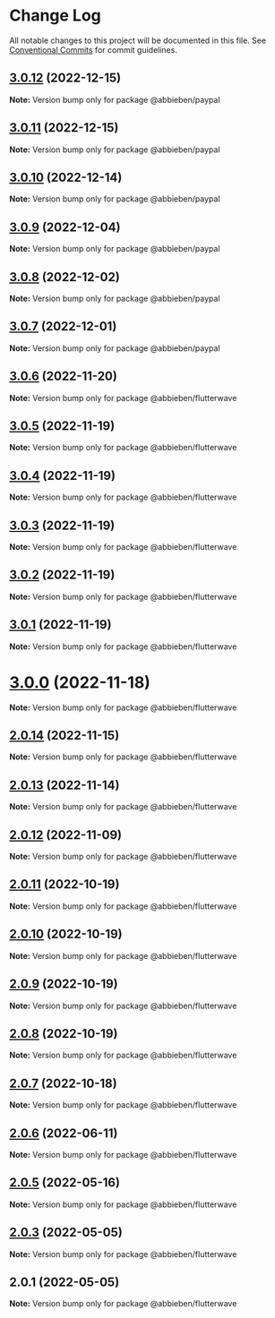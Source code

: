 # Change Log

All notable changes to this project will be documented in this file.
See [Conventional Commits](https://conventionalcommits.org) for commit guidelines.

## [3.0.12](https://github.com/abbieben07/paypal/compare/v3.0.11...v3.0.12) (2022-12-15)

**Note:** Version bump only for package @abbieben/paypal





## [3.0.11](https://github.com/abbieben07/paypal/compare/v3.0.10...v3.0.11) (2022-12-15)

**Note:** Version bump only for package @abbieben/paypal





## [3.0.10](https://github.com/abbieben07/paypal/compare/v3.0.9...v3.0.10) (2022-12-14)

**Note:** Version bump only for package @abbieben/paypal





## [3.0.9](https://github.com/abbieben07/paypal/compare/v3.0.8...v3.0.9) (2022-12-04)

**Note:** Version bump only for package @abbieben/paypal





## [3.0.8](https://github.com/abbieben07/paypal/compare/v3.0.7...v3.0.8) (2022-12-02)

**Note:** Version bump only for package @abbieben/paypal





## [3.0.7](https://github.com/abbieben07/paypal/compare/v3.0.6...v3.0.7) (2022-12-01)

**Note:** Version bump only for package @abbieben/paypal





## [3.0.6](https://github.com/abbieben07/flutterwave/compare/v3.0.5...v3.0.6) (2022-11-20)

**Note:** Version bump only for package @abbieben/flutterwave





## [3.0.5](https://github.com/abbieben07/flutterwave/compare/v3.0.4...v3.0.5) (2022-11-19)

**Note:** Version bump only for package @abbieben/flutterwave





## [3.0.4](https://github.com/abbieben07/flutterwave/compare/v3.0.3...v3.0.4) (2022-11-19)

**Note:** Version bump only for package @abbieben/flutterwave





## [3.0.3](https://github.com/abbieben07/flutterwave/compare/v3.0.2...v3.0.3) (2022-11-19)

**Note:** Version bump only for package @abbieben/flutterwave





## [3.0.2](https://github.com/abbieben07/flutterwave/compare/v3.0.1...v3.0.2) (2022-11-19)

**Note:** Version bump only for package @abbieben/flutterwave





## [3.0.1](https://github.com/abbieben07/flutterwave/compare/v3.0.0...v3.0.1) (2022-11-19)

**Note:** Version bump only for package @abbieben/flutterwave





# [3.0.0](https://github.com/abbieben07/flutterwave/compare/v2.0.14...v3.0.0) (2022-11-18)

**Note:** Version bump only for package @abbieben/flutterwave





## [2.0.14](https://github.com/abbieben07/flutterwave/compare/v2.0.13...v2.0.14) (2022-11-15)

**Note:** Version bump only for package @abbieben/flutterwave





## [2.0.13](https://github.com/abbieben07/flutterwave/compare/v2.0.12...v2.0.13) (2022-11-14)

**Note:** Version bump only for package @abbieben/flutterwave





## [2.0.12](https://github.com/abbieben07/flutterwave/compare/v2.0.11...v2.0.12) (2022-11-09)

**Note:** Version bump only for package @abbieben/flutterwave





## [2.0.11](https://github.com/abbieben07/flutterwave/compare/v2.0.10...v2.0.11) (2022-10-19)

**Note:** Version bump only for package @abbieben/flutterwave





## [2.0.10](https://github.com/abbieben07/flutterwave/compare/v2.0.9...v2.0.10) (2022-10-19)

**Note:** Version bump only for package @abbieben/flutterwave





## [2.0.9](https://github.com/abbieben07/flutterwave/compare/v2.0.8...v2.0.9) (2022-10-19)

**Note:** Version bump only for package @abbieben/flutterwave





## [2.0.8](https://github.com/abbieben07/flutterwave/compare/v2.0.7...v2.0.8) (2022-10-19)

**Note:** Version bump only for package @abbieben/flutterwave





## [2.0.7](https://github.com/abbieben07/flutterwave/compare/v2.0.6...v2.0.7) (2022-10-18)

**Note:** Version bump only for package @abbieben/flutterwave





## [2.0.6](https://github.com/abbieben07/flutterwave/compare/v2.0.5...v2.0.6) (2022-06-11)

**Note:** Version bump only for package @abbieben/flutterwave





## [2.0.5](https://github.com/abbieben07/flutterwave/compare/v2.0.3...v2.0.5) (2022-05-16)

**Note:** Version bump only for package @abbieben/flutterwave





## [2.0.3](https://github.com/abbieben07/flutterwave/compare/v2.0.1...v2.0.3) (2022-05-05)

**Note:** Version bump only for package @abbieben/flutterwave





## 2.0.1 (2022-05-05)

**Note:** Version bump only for package @abbieben/flutterwave
